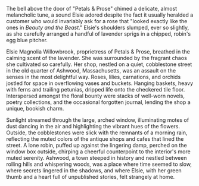 The bell above the door of "Petals & Prose" chimed a delicate, almost melancholic tune, a sound Elsie adored despite the fact it usually heralded a customer who would invariably ask for a rose that "looked exactly like the ones in *Beauty and the Beast*." Elsie's shoulders slumped, ever so slightly, as she carefully arranged a handful of lavender sprigs in a chipped, robin's egg blue pitcher.

Elsie Magnolia Willowbrook, proprietress of Petals & Prose, breathed in the calming scent of the lavender. She was surrounded by the fragrant chaos she cultivated so carefully. Her shop, nestled on a quiet, cobblestone street in the old quarter of Ashwood, Massachusetts, was an assault on the senses in the most delightful way. Roses, lilies, carnations, and orchids jostled for space in overflowing vases and buckets. Hanging baskets, heavy with ferns and trailing petunias, dripped life onto the checkered tile floor. Interspersed amongst the floral bounty were stacks of well-worn novels, poetry collections, and the occasional forgotten journal, lending the shop a unique, bookish charm.

Sunlight streamed through the large, arched window, illuminating motes of dust dancing in the air and highlighting the vibrant hues of the flowers. Outside, the cobblestones were slick with the remnants of a morning rain, reflecting the muted colors of the antique shops and cafes that lined the street. A lone robin, puffed up against the lingering damp, perched on the window box outside, chirping a cheerful counterpoint to the interior's more muted serenity. Ashwood, a town steeped in history and nestled between rolling hills and whispering woods, was a place where time seemed to slow, where secrets lingered in the shadows, and where Elsie, with her green thumb and a heart full of unpublished stories, felt strangely at home.

